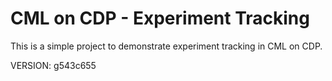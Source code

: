 # CML on CDP - Experiment Tracking

This is a simple project to demonstrate experiment tracking in CML on CDP.

VERSION: g543c655
